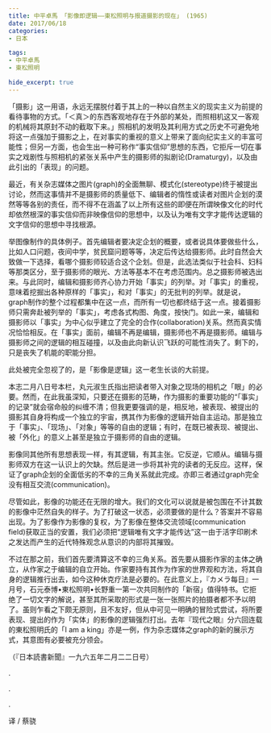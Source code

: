 ```yaml
---
title: 中平卓馬 「影像即逻辑——東松照明与报道摄影的现在」 (1965)
date: 2017/06/18
categories:
- 日本

tags:
- 中平卓馬
- 東松照明

hide_excerpt: true
---
```


> 



<!--more-->

「摄影」这一用语，永远无摆脱付着于其上的一种以自然主义的现实主义为前提的看待事物的方式。「＜真＞的东西客观地存在于外部的某处，而照相机这又一客观的机械将其原封不动的截取下来。」照相机的发明及其利用方式之历史不可避免地将这一点强加于摄影之上，在对事实的重视的意义上带来了面向纪实主义的丰富可能性；但另一方面，也会生出一种可称作“事实信仰”思想的东西，它拒斥一切在事实之戏剧性与照相机的紧张关系中产生的摄影师的拟剧论(Dramaturgy)，以及由此引出的「表现」的问题。
	
最近，有关杂志媒体之图片(graph)的全面無聊、模式化(stereotype)终于被提出讨论，然而这事情并不是摄影师的质量低下、编辑者的惰性或读者对图片企划的漠然等等各别的责任，而不得不在涵盖了以上所有这些的即便在所谓映像文化的时代却依然根深的事实信仰而非映像信仰的思想中，以及认为唯有文字才能传达逻辑的文字信仰的思想中寻找根源。

举图像制作的具体例子。首先编辑者要决定企划的概要，或者说具体要做些什么，比如人口问题，夜间中学，贫民窟问题等等，决定后传达给摄影师。此时自然会大致做一下选择，看哪个摄影师较适合这个企划。但是，此选法类似于社会科、妇科等那类区分，至于摄影师的眼光、方法等基本不在考虑范围内。总之摄影师被选出来。与此同时，编辑和摄影师齐心协力开始「事实」的列举。对「事实」的重视，意味着挖掘出各种原样的「事实」，和对「事实」的无批判的列举。就是说，graph制作的整个过程都集中在这一点，而所有一切也都终结于这一点。接着摄影师只需奔赴被列举的「事实」，考虑各式构图、角度，按快门。如此一来，编辑和摄影师以「事实」为中心似乎建立了完全的合作(collaboration)关系。然而真实情况恰恰相反。在「事实」面前，编辑不再是编辑，摄影师也不再是摄影师。编辑与摄影师之间的逻辑的相互碰撞，以及由此向新认识飞跃的可能性消失了。剩下的，只是丧失了机能的职能分担。

此处被完全忽视了的，是「影像是逻辑」这一老生长谈的大前提。

本志二月八日号本栏，丸元淑生氏指出把读者带入对象之现场的相机之「眼」的必要。然而，在此我虽深知，只要还在摄影的范畴，作为摄影的重要功能的“「事实」的记录”就会宿命般的纠缠不清；但我更要强调的是，相反地，被表现、被提出的摄影其自身将构成一个独立的宇宙，携其作为影像的逻辑开始自主运动。那是独立于「事实」、「现场」、「对象」等等的自由的逻辑；有时，在既已被表现、被提出、被「外化」的意义上甚至是独立于摄影师的自由的逻辑。

影像同其他所有思想表现一样，有其逻辑，有其主张。它反逆，它顺从。编辑与摄影师双方在这一认识上的欠缺。然后是进一歩将其补完的读者的无反应。这样，保证了graph企划的全面低劣的不幸的三角关系就此完成。亦即三者通过graph完全没有相互交流(communication)。

尽管如此，影像的功能还在无限的增大。我们的文化可以说就是被包围在不计其数的影像中茫然自失的样子。为了打破这一状态，必须要做的是什么？答案并不容易出现。为了影像作为影像的复权，为了影像在整体交流领域(communication field)获取正当的安置，我们必须把“逻辑唯有文字才能传达”这一由于活字印刷术之发达而产生的近代特殊观念从意识的内部将其摧毁。

不过在那之前，我们首先要清算这不幸的三角关系。首先要从摄影作家的主体之确立，从作家之于编辑的自立开始。作家要持有其作为作家的世界观和方法，将其自身的逻辑推行出去，如今这种休克疗法是必要的。在此意义上，『カメラ每日』一月号，石元泰博•東松照明•长野重一第一次共同制作的「新宿」值得特书。它拒绝了一切文字的解说，甚至其所采取的形式是一张一张照片的拍摄者都不予以明了。虽则乍看之下颇无原则，且不友好，但从中可见一明确的冒险式尝试，将所要表现、提出的作为「实体」的影像的逻辑强烈打出。去年『现代之眼』分六回连载的東松照明氏的「I am a king」亦是一例，作为杂志媒体之graph的新的展示方式，其意图有必要被充分领会。

（『日本読書新聞』一九六五年二月二二日号）


.

.

.

译 / 蔡骁